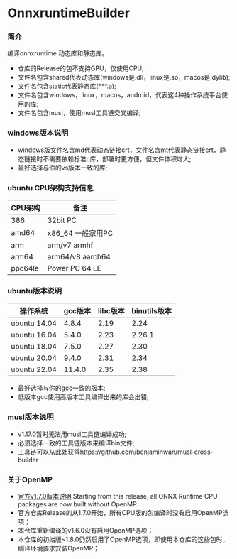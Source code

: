 # OnnxruntimeBuilder

### 简介

编译onnxruntime 动态库和静态库。

- 仓库的Release的包不支持GPU，仅使用CPU;
- 文件名包含shared代表动态库(windows是.dll，linux是.so，macos是.dylib);
- 文件名包含static代表静态库(***.a);
- 文件名包含windows，linux，macos，android，代表这4种操作系统平台使用的库;
- 文件名包含musl，使用musl工具链交叉编译;

### windows版本说明

- windows版文件名含md代表动态链接crt，文件名含mt代表静态链接crt，静态链接时不需要依赖标准c库，部署时更方便，但文件体积增大;
- 最好选择与你的vs版本一致的库;

### ubuntu CPU架构支持信息

| CPU架构   | 备注               |
|---------|------------------|
| 386     | 32bit PC         |
| amd64   | x86_64 一般家用PC    |
| arm     | arm/v7 armhf     |
| arm64   | arm64/v8 aarch64 |
| ppc64le | Power PC 64 LE   |

### ubuntu版本说明

| 操作系统         | gcc版本  | libc版本 | binutils版本 | 
|--------------|--------|--------|------------|
| ubuntu 14.04 | 4.8.4  | 2.19   | 2.24       |
| ubuntu 16.04 | 5.4.0  | 2.23   | 2.26.1     |
| ubuntu 18.04 | 7.5.0  | 2.27   | 2.30       |
| ubuntu 20.04 | 9.4.0  | 2.31   | 2.34       |
| ubuntu 22.04 | 11.4.0 | 2.35   | 2.38       |

- 最好选择与你的gcc一致的版本;
- 低版本gcc使用高版本工具编译出来的库会出错;

### musl版本说明

- v1.17.0暂时无法用musl工具链编译成功;
- 必须选择一致的工具链版本来编译bin文件;
- 工具链可以从此处获得https://github.com/benjaminwan/musl-cross-builder

### 关于OpenMP

- [官方v1.7.0版本说明](https://github.com/microsoft/onnxruntime/releases/tag/v1.7.0)
  Starting from this release, all ONNX Runtime CPU packages are now built without OpenMP.
- 官方仓库Release的从1.7.0开始，所有CPU版的包编译时没有启用OpenMP选项；
- 本仓库重新编译的v1.6.0没有启用OpenMP选项；
- 本仓库的初始版~1.8.0仍然启用了OpenMP选项，即使用本仓库的这些包时，编译环境要求安装OpenMP；